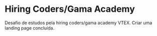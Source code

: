 # Hiring Coders/Gama Academy
Desafio de estudos pela hiring coders/gama academy VTEX.
Criar uma landing page concluída.
